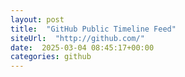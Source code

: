 ```yaml
---
layout: post
title:  "GitHub Public Timeline Feed"
siteUrl:  "http://github.com/"
date:  2025-03-04 08:45:17+00:00
categories: github
---
```

